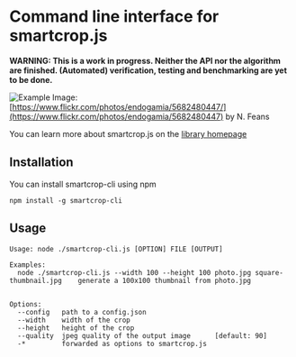 # Command line interface for smartcrop.js

**WARNING: This is a work in progress. Neither the API nor the algorithm are finished.
(Automated) verification, testing and benchmarking are yet to be done.**

![Example](http://29a.ch/sandbox/2014/smartcrop/example.jpg)
Image: [https://www.flickr.com/photos/endogamia/5682480447/](https://www.flickr.com/photos/endogamia/5682480447) by N. Feans

You can learn more about smartcrop.js on the [library homepage](https://github.com/jwagner/smartcrop.js)

## Installation
You can install smartcrop-cli using npm
```
npm install -g smartcrop-cli
```

## Usage

```
Usage: node ./smartcrop-cli.js [OPTION] FILE [OUTPUT]

Examples:
  node ./smartcrop-cli.js --width 100 --height 100 photo.jpg square-thumbnail.jpg    generate a 100x100 thumbnail from photo.jpg


Options:
  --config   path to a config.json               
  --width    width of the crop                   
  --height   height of the crop                  
  --quality  jpeg quality of the output image      [default: 90]
  -*         forwarded as options to smartcrop.js
```
